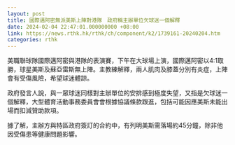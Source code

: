 ```yaml
---
layout: post
title: 國際邁阿密無派美斯上陣對港隊　政府稱主辦單位欠球迷一個解釋
date: 2024-02-04 22:47:01.000000000 +08:00
link: https://news.rthk.hk/rthk/ch/component/k2/1739161-20240204.htm
categories: rthk
---
```


美職聯球隊國際邁阿密與港隊的表演賽，下午在大球場上演，國際邁阿密以4:1取勝，球星美斯及蘇亞雷斯無上陣。主教練解釋，兩人肌肉及膝蓋分別有炎症，上陣會有受傷風險，希望球迷體諒。

政府發言人說，與一眾球迷同樣對主辦單位的安排感到極度失望，又指是欠球迷一個解釋，大型體育活動事務委員會會根據協議條款跟進，包括可能因應美斯未能出場而扣減贊助款項。

據了解，主辦方與特區政府簽訂的合約中，有列明美斯需落場約45分鐘，除非他因受傷患等健康問題影響。
